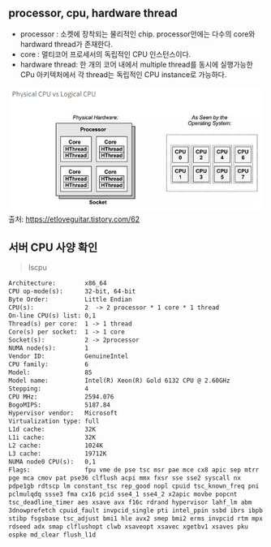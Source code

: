 ## processor, cpu, hardware thread
- processor : 소켓에 장착되는 물리적인 chip. processor안에는 다수의 core와 hardward thread가 존재한다.
- core : 멀티코어 프로세서의 독립적인 CPU 인스턴스이다.
- hardware thread: 한 개의 코어 내에서 multiple thread를 동시에 실행가능한 CPu 아키텍처에서 각 thread는 독립적인 CPU instance로 가능하다. 

![Alt text](image-2.png)
출처: https://etloveguitar.tistory.com/62
## 서버 CPU 사양 확인

> lscpu

```
Architecture:        x86_64
CPU op-mode(s):      32-bit, 64-bit
Byte Order:          Little Endian
CPU(s):              2  -> 2 processor * 1 core * 1 thread  
On-line CPU(s) list: 0,1
Thread(s) per core:  1 -> 1 thread 
Core(s) per socket:  1 -> 1 core
Socket(s):           2 -> 2processor 
NUMA node(s):        1
Vendor ID:           GenuineIntel
CPU family:          6
Model:               85
Model name:          Intel(R) Xeon(R) Gold 6132 CPU @ 2.60GHz
Stepping:            4
CPU MHz:             2594.076
BogoMIPS:            5187.84
Hypervisor vendor:   Microsoft
Virtualization type: full
L1d cache:           32K
L1i cache:           32K
L2 cache:            1024K
L3 cache:            19712K
NUMA node0 CPU(s):   0,1
Flags:               fpu vme de pse tsc msr pae mce cx8 apic sep mtrr pge mca cmov pat pse36 clflush acpi mmx fxsr sse sse2 syscall nx pdpe1gb rdtscp lm constant_tsc rep_good nopl cpuid tsc_known_freq pni pclmulqdq ssse3 fma cx16 pcid sse4_1 sse4_2 x2apic movbe popcnt tsc_deadline_timer aes xsave avx f16c rdrand hypervisor lahf_lm abm 3dnowprefetch cpuid_fault invpcid_single pti intel_ppin ssbd ibrs ibpb stibp fsgsbase tsc_adjust bmi1 hle avx2 smep bmi2 erms invpcid rtm mpx rdseed adx smap clflushopt clwb xsaveopt xsavec xgetbv1 xsaves pku ospke md_clear flush_l1d
```
